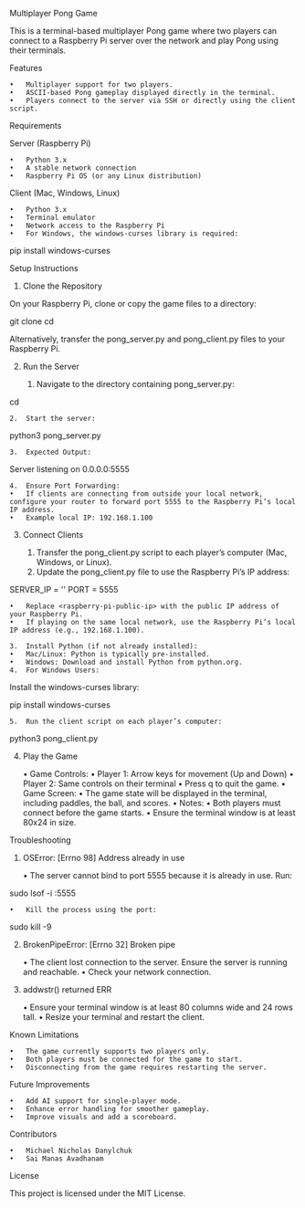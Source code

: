 Multiplayer Pong Game

This is a terminal-based multiplayer Pong game where two players can connect to a Raspberry Pi server over the network and play Pong using their terminals.

Features

	•	Multiplayer support for two players.
	•	ASCII-based Pong gameplay displayed directly in the terminal.
	•	Players connect to the server via SSH or directly using the client script.

Requirements

Server (Raspberry Pi)

	•	Python 3.x
	•	A stable network connection
	•	Raspberry Pi OS (or any Linux distribution)

Client (Mac, Windows, Linux)

	•	Python 3.x
	•	Terminal emulator
	•	Network access to the Raspberry Pi
	•	For Windows, the windows-curses library is required:

pip install windows-curses

Setup Instructions

1. Clone the Repository

On your Raspberry Pi, clone or copy the game files to a directory:

git clone <repository-url>
cd <repository-name>

Alternatively, transfer the pong_server.py and pong_client.py files to your Raspberry Pi.

2. Run the Server

	1.	Navigate to the directory containing pong_server.py:

cd <repository-name>


	2.	Start the server:

python3 pong_server.py


	3.	Expected Output:

Server listening on 0.0.0.0:5555


	4.	Ensure Port Forwarding:
	•	If clients are connecting from outside your local network, configure your router to forward port 5555 to the Raspberry Pi’s local IP address.
	•	Example local IP: 192.168.1.100

3. Connect Clients

	1.	Transfer the pong_client.py script to each player’s computer (Mac, Windows, or Linux).
	2.	Update the pong_client.py file to use the Raspberry Pi’s IP address:

SERVER_IP = '<raspberry-pi-public-ip>'
PORT = 5555

	•	Replace <raspberry-pi-public-ip> with the public IP address of your Raspberry Pi.
	•	If playing on the same local network, use the Raspberry Pi’s local IP address (e.g., 192.168.1.100).

	3.	Install Python (if not already installed):
	•	Mac/Linux: Python is typically pre-installed.
	•	Windows: Download and install Python from python.org.
	4.	For Windows Users:
Install the windows-curses library:

pip install windows-curses


	5.	Run the client script on each player’s computer:

python3 pong_client.py

4. Play the Game

	•	Game Controls:
	•	Player 1: Arrow keys for movement (Up and Down)
	•	Player 2: Same controls on their terminal
	•	Press q to quit the game.
	•	Game Screen:
	•	The game state will be displayed in the terminal, including paddles, the ball, and scores.
	•	Notes:
	•	Both players must connect before the game starts.
	•	Ensure the terminal window is at least 80x24 in size.

Troubleshooting

1. OSError: [Errno 98] Address already in use

	•	The server cannot bind to port 5555 because it is already in use. Run:

sudo lsof -i :5555


	•	Kill the process using the port:

sudo kill -9 <PID>



2. BrokenPipeError: [Errno 32] Broken pipe

	•	The client lost connection to the server. Ensure the server is running and reachable.
	•	Check your network connection.

3. addwstr() returned ERR

	•	Ensure your terminal window is at least 80 columns wide and 24 rows tall.
	•	Resize your terminal and restart the client.

Known Limitations

	•	The game currently supports two players only.
	•	Both players must be connected for the game to start.
	•	Disconnecting from the game requires restarting the server.

Future Improvements

	•	Add AI support for single-player mode.
	•	Enhance error handling for smoother gameplay.
	•	Improve visuals and add a scoreboard.

Contributors

	•	Michael Nicholas Danylchuk
	•	Sai Manas Avadhanam

License

This project is licensed under the MIT License.
